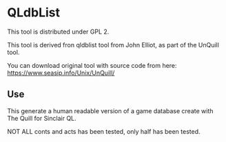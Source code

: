 # QLdbList

This tool is distributed under GPL 2.

This tool is derived fron qldblist tool from John Elliot, as part of the UnQuill tool.

You can download original tool with source code from here: https://www.seasip.info/Unix/UnQuill/

## Use

This generate a human readable version of a game database create with The Quill for Sinclair QL.

NOT ALL conts and acts has been tested, only half has been tested.
